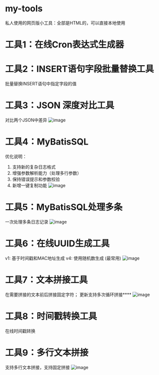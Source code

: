 # my-tools
私人使用的网页版小工具：全部是HTML的，可以直接本地使用
 # 工具1：在线Cron表达式生成器
 
 # 工具2：INSERT语句字段批量替换工具
 批量替换INSERT语句中指定字段的值
 # 工具3：JSON 深度对比工具
 对比两个JSON中差异
 ![image](https://github.com/user-attachments/assets/b9340e4d-ef47-48e4-b52e-25a265480c61)

 # 工具4：MyBatisSQL 
 优化说明：
1. 支持新的复杂日志格式
2. 增强参数解析能力（处理多行参数）
3. 保持错误提示和参数校验
4. 新增一键复制功能
![image](https://github.com/user-attachments/assets/e385069d-928d-480b-9954-096d9e49f5bd)

# 工具5：MyBatisSQL处理多条 
一次处理多条日志记录
![image](https://github.com/user-attachments/assets/c8d13112-b7f8-43c5-af22-b0ebf37f8075)

# 工具6：在线UUID生成工具 
v1: 基于时间戳和MAC地址生成
v4: 使用随机数生成 (最常用)
![image](https://github.com/user-attachments/assets/1b4017c4-38ae-4548-a01d-e44848336403)

# 工具7：文本拼接工具 
在需要拼接的文本前后拼接固定字符；
更新支持多次循环拼接****
![image](https://github.com/user-attachments/assets/b5dd94fc-5190-45f8-8712-34810b4fc309)


# 工具8：时间戳转换工具 
在线时间戳转换

# 工具9：多行文本拼接 
支持多行文本拼接，支持固定拼接
![image](https://github.com/user-attachments/assets/48836fe0-8919-4efc-9e97-64413c3d525d)

